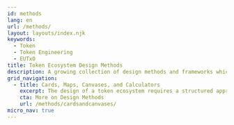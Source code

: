 ```yaml
---
id: methods
lang: en
url: /methods/
layout: layouts/index.njk
keywords:
  - Token
  - Token Engineering
  - EUTxO
title: Token Ecosystem Design Methods
description: A growing collection of design methods and frameworks which aid in developing quality token-economic designs.
grid_navigation:
  - title: Cards, Maps, Canvases, and Calculators
    excerpt: The design of a token ecosystem requires a structured approach to capture and analyze requirements. This is where tools like Cards, Wardley Maps, Canvases, and Calculators play a pivotal role in developing the vision, strategy, and mechanics of a token model.
    cta: More on Design Methods
    url: /methods/cardsandcanvases/
micro_nav: true
---
```

